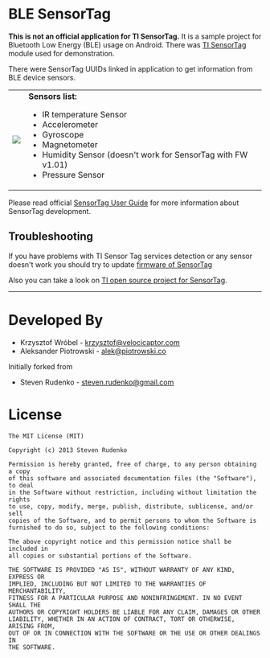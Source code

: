 BLE SensorTag
==============

**This is not an official application for TI SensorTag.** It is a sample project for Bluetooth Low Energy (BLE) usage on Android. There was [TI SensorTag][1] module used for demonstration.

There were SensorTag UUIDs linked in application to get information from BLE device sensors.
<table>
<tr>
  <td>
    <span style="float: right"><img src="http://www.ti.com/ww/en/wireless_connectivity/sensortag/images/xSensorTag.jpg.pagespeed.ic.s7Gd2yUw9a.jpg" /></span>
  </td>
  <td>
    <b>Sensors list:</b><br/>
    <ul>
    <li>IR temperature Sensor</li>
    <li>Accelerometer</li>
    <li>Gyroscope</li>
    <li>Magnetometer</li>
    <li>Humidity Sensor (doesn't work for SensorTag with FW v1.01)</li>
    <li>Pressure Sensor</li>
    <ul/>
  </td>
</tr>
</table>

Please read official [SensorTag User Guide][2] for more information about SensorTag development.

## Troubleshooting
If you have problems with TI Sensor Tag services detection or any sensor doesn't work you should try to update [firmware of SensorTag](http://processors.wiki.ti.com/index.php/SensorTag_Firmware)

Also you can take a look on [TI open source project for SensorTag](http://git.ti.com/sensortag-android).

-------------------------------------------------------------------------------

Developed By
============
* Krzysztof Wróbel - <krzysztof@velocicaptor.com>
* Aleksander Piotrowski - <alek@piotrowski.co>

Initially forked from
* Steven Rudenko - <steven.rudenko@gmail.com>

License
=======
```
The MIT License (MIT)

Copyright (c) 2013 Steven Rudenko

Permission is hereby granted, free of charge, to any person obtaining a copy
of this software and associated documentation files (the "Software"), to deal
in the Software without restriction, including without limitation the rights
to use, copy, modify, merge, publish, distribute, sublicense, and/or sell
copies of the Software, and to permit persons to whom the Software is
furnished to do so, subject to the following conditions:

The above copyright notice and this permission notice shall be included in
all copies or substantial portions of the Software.

THE SOFTWARE IS PROVIDED "AS IS", WITHOUT WARRANTY OF ANY KIND, EXPRESS OR
IMPLIED, INCLUDING BUT NOT LIMITED TO THE WARRANTIES OF MERCHANTABILITY,
FITNESS FOR A PARTICULAR PURPOSE AND NONINFRINGEMENT. IN NO EVENT SHALL THE
AUTHORS OR COPYRIGHT HOLDERS BE LIABLE FOR ANY CLAIM, DAMAGES OR OTHER
LIABILITY, WHETHER IN AN ACTION OF CONTRACT, TORT OR OTHERWISE, ARISING FROM,
OUT OF OR IN CONNECTION WITH THE SOFTWARE OR THE USE OR OTHER DEALINGS IN
THE SOFTWARE.
```

[1]: http://www.ti.com/sensortag
[2]: http://processors.wiki.ti.com/index.php/SensorTag_User_Guide
